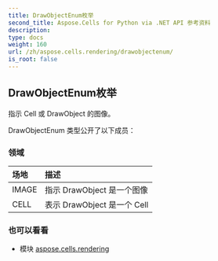 ```yaml
---
title: DrawObjectEnum枚举
second_title: Aspose.Cells for Python via .NET API 参考资料
description:
type: docs
weight: 160
url: /zh/aspose.cells.rendering/drawobjectenum/
is_root: false
---
```

## DrawObjectEnum枚举
指示 Cell 或 DrawObject 的图像。



DrawObjectEnum 类型公开了以下成员：

### 领域
|场地|描述|
| :- | :- |
| IMAGE |指示 DrawObject 是一个图像|
| CELL |表示 DrawObject 是一个 Cell|



### 也可以看看
* 模块 [aspose.cells.rendering](..)
